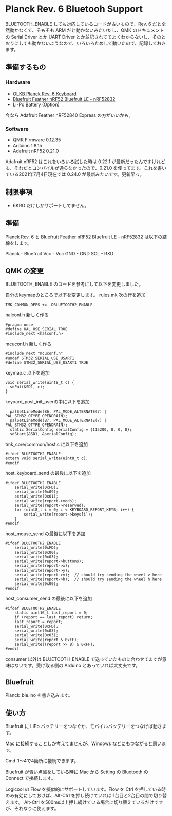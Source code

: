 # Planck Rev. 6 Bluetooh Support

BLUETOOTH_ENABLE しても対応しているコードが古いもので、Rev. 6 だと全然動かなくて、そもそも ARM だと動かないみたいだし、QMK のドキュメントの Serial Driver とか UART Driver とか並記されててよくわからないし、そのとおりにしても動かないようなので、いろいろためして動いたので、記録しておきます。

## 準備するもの

### Hardware

- [OLKB Planck Rev. 6 Keyboard](https://drop.com/buy/planck-mechanical-keyboard)
- [Bluefruit Feather nRF52 Bluefruit LE - nRF52832](https://www.adafruit.com/product/3406)
- Li-Po Battery (Option)

今なら Adafruit Feather nRF52840 Express の方がいいかも。

### Software

- QMK Firmware 0.12.35
- Arduino 1.8.15
- Adafruit nRF52 0.21.0

Adafruit nRF52 はこれをいろいろ試した時は 0.22.1 が最新だったんですけれども、それだとコンパイルが通らなかったので、0.21.0 を使ってます。これを書いている2021年7月4日現在では 0.24.0 が最新みたいです。更新早っ。

## 制限事項

- 6KRO だけしかサポートしてません。

## 準備

Planck Rev. 6 と Bluefruit Feather nRF52 Bluefruit LE - nRF52832 は以下の結線をします。

Planck - Bluefruit
Vcc - Vcc
GND - GND
SCL - RXD

## QMK の変更

BLUETOOTH_ENABLE のコードを参考にして以下を変更しました。

自分のkeymapのところで以下を変更します。
rules.mk
次の行を追加
```
TMK_COMMON_DEFS += -DBLUETOOTH2_ENABLE
```

halconf.h 新しく作る
```
#pragma once
#define HAL_USE_SERIAL TRUE
#include_next <halconf.h>
```

mcuconf.h 新しく作る
```
#include_next "mcuconf.h"
#undef STM32_SERIAL_USE_USART1
#define STM32_SERIAL_USE_USART1 TRUE
```

keymap.c
以下を追加
```
void serial_write(uint8_t c) {
  sdPut(&SD1, c);
}
```
keyoard_post_init_userの中に以下を追加
```
  palSetLineMode(B6, PAL_MODE_ALTERNATE(7) | PAL_STM32_OTYPE_OPENDRAIN);
  palSetLineMode(B7, PAL_MODE_ALTERNATE(7) | PAL_STM32_OTYPE_OPENDRAIN);
  static SerialConfig serialConfig = {115200, 0, 0, 0};
  sdStart(&SD1, &serialConfig);
```

tmk_core/common/host.c に以下を追加
```
#ifdef BLUETOOTH2_ENABLE
extern void serial_write(uint8_t c);
#endif
```
host_keyboard_send の最後に以下を追加
```
#ifdef BLUETOOTH2_ENABLE
    serial_write(0xFD);
    serial_write(0x09);
    serial_write(0x01);
    serial_write(report->mods);
    serial_write(report->reserved);
    for (uint8_t i = 0; i < KEYBOARD_REPORT_KEYS; i++) {
        serial_write(report->keys[i]);
    }
#endif
```
host_mouse_send の最後に以下を追加
```
#ifdef BLUETOOTH2_ENABLE
    serial_write(0xFD);
    serial_write(0x00);
    serial_write(0x03);
    serial_write(report->buttons);
    serial_write(report->x);
    serial_write(report->y);
    serial_write(report->v);  // should try sending the wheel v here
    serial_write(report->h);  // should try sending the wheel h here
    serial_write(0x00);
#endif
```
host_consumer_send の最後に以下を追加
```
#ifdef BLUETOOTH2_ENABLE
    static uint16_t last_report = 0;
    if (report == last_report) return;
    last_report = report;
    serial_write(0xFD);
    serial_write(0x03);
    serial_write(0x03);
    serial_write(report & 0xFF);
    serial_write((report >> 8) & 0xFF);
#endif
```
consumer 以外は BLUETOOTH_ENABLE で送っていたものに合わせてますが意味はないです。受け取る側の Arduino とあっていれば大丈夫です。

## Bluefruit

Planck_ble.ino を書き込みます。

## 使い方
Bluefruit に LiPo バッテリーをつなぐか、モバイルバッテリーをつなげば動きます。

Mac に接続することしか考えてませんが、Windows などにもつながると思います。

Cmd-1〜4で4箇所に接続できます。

Bluefruit が青い点滅をしている時に Mac から Setting の Bluetooth の Connect で接続します。

Logicool の Flow を擬似的にサポートしています。Flow を Ctrl を押している時のみ有効にしておけば、Alt-Ctrl を押し続けていれば 1台目と2台目の間で切り替えます。
Alt-Ctrl を500ms以上押し続けている場合に切り替えているだけですが、それなりに使えます。
